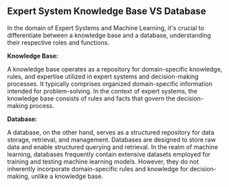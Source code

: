 ## Expert System Knowledge Base VS Database
In the domain of Expert Systems and Machine Learning, it's crucial to differentiate between a knowledge base and a database, understanding their respective roles and functions.

**Knowledge Base:**

A knowledge base operates as a repository for domain-specific knowledge, rules, and expertise utilized in expert systems and decision-making processes. It typically comprises organized domain-specific information intended for problem-solving. In the context of expert systems, the knowledge base consists of rules and facts that govern the decision-making process.

**Database:**

A database, on the other hand, serves as a structured repository for data storage, retrieval, and management. Databases are designed to store raw data and enable structured querying and retrieval. In the realm of machine learning, databases frequently contain extensive datasets employed for training and testing machine learning models. However, they do not inherently incorporate domain-specific rules and knowledge for decision-making, unlike a knowledge base.

